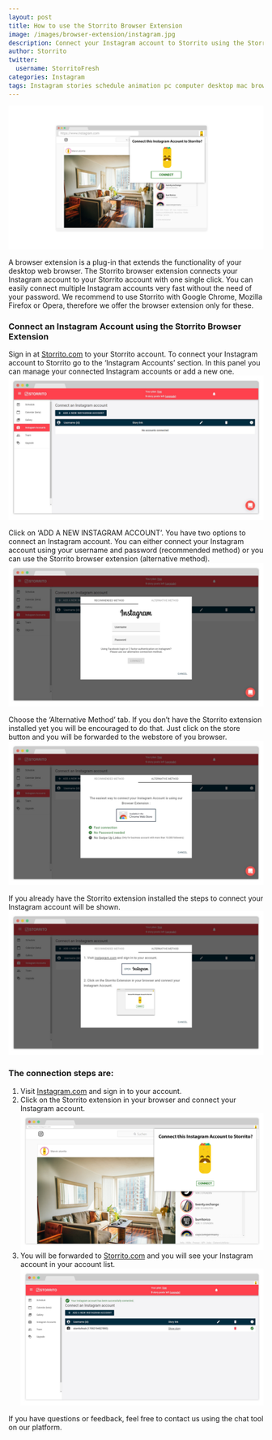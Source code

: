 ```yaml
---
layout: post
title: How to use the Storrito Browser Extension
image: /images/browser-extension/instagram.jpg
description: Connect your Instagram account to Storrito using the Storrito Extension
author: Storrito
twitter:
  username: StorritoFresh
categories: Instagram
tags: Instagram stories schedule animation pc computer desktop mac browser extension
---
```


![How to post](/images/browser-extension/extension.jpg "Storrito Schedule")

A browser extension is a plug-in that extends the functionality of your desktop web browser. The Storrito browser extension connects your Instagram account to your Storrito account with one single click. You can easily connect multiple Instagram accounts very fast without the need of your password. We recommend to use Storrito with Google Chrome, Mozilla Firefox or Opera, therefore we offer the browser extension only for these.

<!--more-->
### Connect an Instagram Account using the Storrito Browser Extension

Sign in at [Storrito.com](https://app.storrito.com) to your Storrito account. To connect your Instagram account to Storrito go to the ‘Instagram Accounts’ section. In this panel you can manage your connected Instagram accounts or add a new one.
![How to post](/images/browser-extension/list.jpg "Storrito Empty List")

Click on ‘ADD A NEW INSTAGRAM ACCOUNT’. You have two options to connect an Instagram account. You can either connect your Instagram account using your username and password (recommended method) or you can use the Storrito browser extension (alternative method).
![How to post](/images/browser-extension/ig_connect.jpg "Storrito Instagram Connect")

Choose the ‘Alternative Method’ tab. If you don’t have the Storrito extension installed yet you will be encouraged to do that. Just click on the store button and you will be forwarded to the webstore of you browser.
![How to post](/images/browser-extension/connect_notinstalled_extension.jpg "Storrito Instagram Connect")

If you already have the Storrito extension installed the steps to connect your Instagram account will be shown.
![How to post](/images/browser-extension/connect_installed_extension.jpg "Storrito Instagram Connect")

### The connection steps are:
1. Visit [Instagram.com](https://www.instagram.com/) and sign in to your account.
2. Click on the Storrito extension in your browser and connect your Instagram account.![How to post](/images/browser-extension/ig.jpg "Storrito Instagram Connect")
3. You will be forwarded to [Storrito.com](https://app.storrito.com) and you will see your Instagram account in your account list.![How to post](/images/browser-extension/connected_account.jpg "Storrito Instagram Connect")

If you have questions or feedback, feel free to contact us using the chat tool on our platform.
